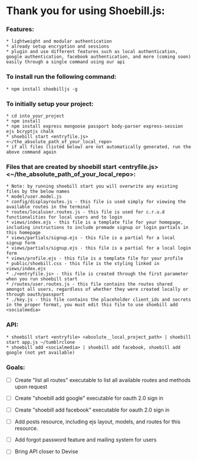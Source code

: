 # Thank you for using Shoebill.js:


### Features:
	* lightweight and modular authentication
	* already setup encryption and sessions
	* plugin and use different features such as local authentication, google authentication, facebook authentication, and more (coming soon) easily through a single command using our api

### To install run the following command:
	* npm install shoebilljs -g

### To initially setup your project:
	* cd into_your_project
	* npm install
	* npm install express mongoose passport body-parser express-session ejs bcryptjs chalk 
	* shoebill start <entryfile.js> <~/the_absolute_path_of_your_local_repo> 
	* if all files (listed below) are not automatically generated, run the above command again


### Files that are created by shoebill start <entryfile.js> <~/the_absolute_path_of_your_local_repo>:
	* Note: by running shoebill start you will overwrite any existing files by the below names
	* model/user.model.js
	* config/displayroutes.js - this file is used simply for viewing the available routes in the terminal
	* routes/localuser.routes.js - this file is used for c.r.u.d functionalities for local users and to login
	* views/index.ejs - this file is a template file for your homepage, including instructions to include premade signup or login partials in this homepage
	* views/partials/signup.ejs - this file is a partial for a local signup form
	* views/partials/signup.ejs - this file is a partial for a local login form
	* views/profile.ejs - this file is a template file for your profile
	* public/shoebill.css - this file is the styling linked in views/index.ejs
	* ./<entryfile.js> - this file is created through the first parameter when you run shoebill start
	* /routes/user.routes.js - this file contains the routes shared amongst all users, regardless of whether they were created locally or through oauth/passport
	* ./key.js - this file contains the placeholder client_ids and secrets in the proper format, you must edit this file to use shoebill add <socialmedia>

### API:
	* shoebill start <entryfile> <absolute__local_project_path> | shoebill start app.js ~/tumblrclone
	* shoebill add <socialmedia> | shoebill add facebook, shoebill add google (not yet available)

### Goals:

- [ ] Create "list all routes" executable to list all available routes and methods upon request
- [ ] Create "shoebill add google" executable for oauth 2.0 sign in
- [ ] Create "shoebill add facebook" executable for oauth 2.0 sign in
- [ ] Add posts resource, including ejs layout, models, and routes for this resource.
- [ ] Add forgot password feature and mailing system for users
- [ ] Bring API closer to Devise















